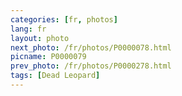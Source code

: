 ```yaml
---
categories: [fr, photos]
lang: fr
layout: photo
next_photo: /fr/photos/P0000078.html
picname: P0000079
prev_photo: /fr/photos/P0000278.html
tags: [Dead Leopard]
---
```

